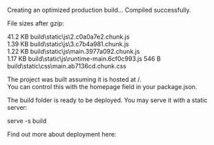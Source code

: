 Creating an optimized production build...
Compiled successfully.

File sizes after gzip:

41.2 KB build\static\js\2.c0a0a7e2.chunk.js  
 1.39 KB build\static\js\3.c7b4a981.chunk.js  
 1.22 KB build\static\js\main.3977a092.chunk.js  
 1.17 KB build\static\js\runtime-main.6cf0c993.js
546 B build\static\css\main.ab7136cd.chunk.css

The project was built assuming it is hosted at /.  
You can control this with the homepage field in your package.json.

The build folder is ready to be deployed.
You may serve it with a static server:

serve -s build

Find out more about deployment here:
